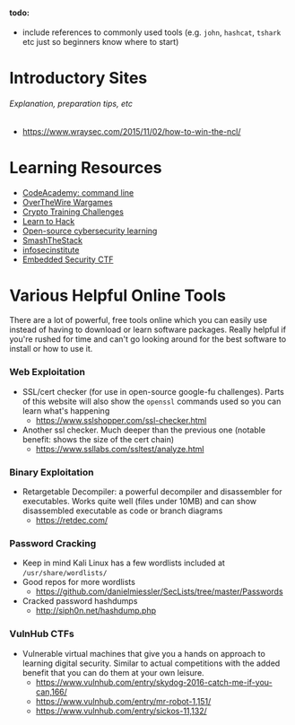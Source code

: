 #### todo:
- include references to commonly used tools (e.g. `john`, `hashcat`, `tshark` etc just so beginners know where to start)

# Introductory Sites
###### Explanation, preparation tips, etc
* https://www.wraysec.com/2015/11/02/how-to-win-the-ncl/

# Learning Resources
* [CodeAcademy: command line](https://www.codecademy.com/learn/learn-the-command-line)
* [OverTheWire Wargames](http://overthewire.org/wargames/)
* [Crypto Training Challenges](https://cryptopals.com/)
* [Learn to Hack](https://hackcenter.com/sign-in)
* [Open-source cybersecurity learning](https://www.cybrary.it/)
* [SmashTheStack](http://smashthestack.org/index.html#)
* [infosecinstitute](http://ctf.infosecinstitute.com/)
* [Embedded Security CTF](https://microcorruption.com/login)

# Various Helpful Online Tools
There are a lot of powerful, free tools online which you can easily use instead of having to download or learn software packages. Really helpful if you're rushed for time and can't go looking around for the best software to install or how to use it.

### Web Exploitation
- SSL/cert checker (for use in open-source google-fu challenges). Parts of this website will also show the `openssl` commands used so you can learn what's happening
  - https://www.sslshopper.com/ssl-checker.html
- Another ssl checker. Much deeper than the previous one (notable benefit: shows the size of the cert chain)
  - https://www.ssllabs.com/ssltest/analyze.html

### Binary Exploitation
- Retargetable Decompiler: a powerful decompiler and disassembler for executables. Works quite well (files under 10MB) and can show disassembled executable as code or branch diagrams
  - https://retdec.com/

### Password Cracking
- Keep in mind Kali Linux has a few wordlists included at `/usr/share/wordlists/`
- Good repos for more wordlists
  - https://github.com/danielmiessler/SecLists/tree/master/Passwords
- Cracked password hashdumps
  - http://siph0n.net/hashdump.php
  
### VulnHub CTFs
- Vulnerable virtual machines that give you a hands on approach to learning digital security. Similar to actual competitions with the added benefit that you can do them at your own leisure.
  - https://www.vulnhub.com/entry/skydog-2016-catch-me-if-you-can,166/
  - https://www.vulnhub.com/entry/mr-robot-1,151/
  - https://www.vulnhub.com/entry/sickos-11,132/
  
